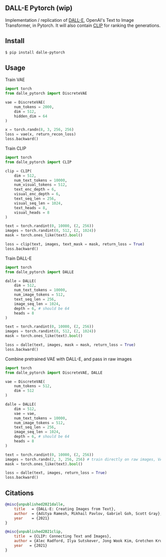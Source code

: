 ## DALL-E Pytorch (wip)

Implementation / replication of <a href="https://openai.com/blog/dall-e/">DALL-E</a>, OpenAI's Text to Image Transformer, in Pytorch. It will also contain <a href="https://openai.com/blog/clip/">CLIP</a> for ranking the generations.

## Install

```bash
$ pip install dalle-pytorch
```

## Usage

Train VAE

```python
import torch
from dalle_pytorch import DiscreteVAE

vae = DiscreteVAE(
    num_tokens = 2000,
    dim = 512,
    hidden_dim = 64
)

x = torch.randn(8, 3, 256, 256)
loss = vae(x, return_recon_loss)
loss.backward()
```

Train CLIP

```python
import torch
from dalle_pytorch import CLIP

clip = CLIP(
    dim = 512,
    num_text_tokens = 10000,
    num_visual_tokens = 512,
    text_enc_depth = 6,
    visual_enc_depth = 6,
    text_seq_len = 256,
    visual_seq_len = 1024,
    text_heads = 8,
    visual_heads = 8
)

text = torch.randint(0, 10000, (2, 256))
images = torch.randint(0, 512, (2, 1024))
mask = torch.ones_like(text).bool()

loss = clip(text, images, text_mask = mask, return_loss = True)
loss.backward()
```

Train DALL-E

```python
import torch
from dalle_pytorch import DALLE

dalle = DALLE(
    dim = 512,
    num_text_tokens = 10000,
    num_image_tokens = 512,
    text_seq_len = 256,
    image_seq_len = 1024,
    depth = 6, # should be 64
    heads = 8
)

text = torch.randint(0, 10000, (2, 256))
images = torch.randint(0, 512, (2, 1024))
mask = torch.ones_like(text).bool()

loss = dalle(text, images, mask = mask, return_loss = True)
loss.backward()
```

Combine pretrained VAE with DALL-E, and pass in raw images

```python
import torch
from dalle_pytorch import DiscreteVAE, DALLE

vae = DiscreteVAE(
    num_tokens = 512,
    dim = 512
)

dalle = DALLE(
    dim = 512,
    vae = vae,
    num_text_tokens = 10000,
    num_image_tokens = 512,
    text_seq_len = 256,
    image_seq_len = 1024,
    depth = 6, # should be 64
    heads = 8
)

text = torch.randint(0, 10000, (2, 256))
images = torch.randn(2, 3, 256, 256) # train directly on raw images, VAE converts to proper embeddings
mask = torch.ones_like(text).bool()

loss = dalle(text, images, return_loss = True)
loss.backward()
```

## Citations

```bibtex
@misc{unpublished2021dalle,
    title   = {DALL·E: Creating Images from Text},
    author  = {Aditya Ramesh, Mikhail Pavlov, Gabriel Goh, Scott Gray},
    year    = {2021}
}
```

```bibtex
@misc{unpublished2021clip,
    title  = {CLIP: Connecting Text and Images},
    author = {Alec Radford, Ilya Sutskever, Jong Wook Kim, Gretchen Krueger, Sandhini Agarwal},
    year   = {2021}
}
```

